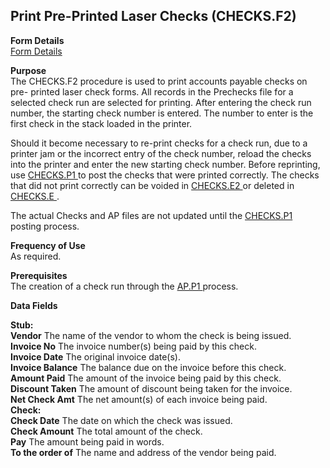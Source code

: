 ##  Print Pre-Printed Laser Checks (CHECKS.F2)

<PageHeader />

**Form Details**  
[ Form Details ](CHECKS-F2-1/README.md)   

**Purpose**  
The CHECKS.F2 procedure is used to print accounts payable checks on pre-
printed laser check forms. All records in the Prechecks file for a selected
check run are selected for printing. After entering the check run number, the
starting check number is entered. The number to enter is the first check in
the stack loaded in the printer.  
  
Should it become necessary to re-print checks for a check run, due to a printer jam or the incorrect entry of the check number, reload the checks into the printer and enter the new starting check number. Before reprinting, use [ CHECKS.P1 ](../../../../rover/AP-OVERVIEW/AP-PROCESS/CHECKS-P1/README.md) to post the checks that were printed correctly. The checks that did not print correctly can be voided in [ CHECKS.E2 ](../../../../rover/AP-OVERVIEW/AP-ENTRY/CHECKS-E2/README.md) or deleted in [ CHECKS.E ](../../AP-ENTRY/CHECKS-E/README.md) .   
  
The actual Checks and AP files are not updated until the [ CHECKS.P1 ](../../../../rover/AP-OVERVIEW/AP-PROCESS/CHECKS-P1/README.md) posting process. 

**Frequency of Use**  
As required.

**Prerequisites**  
The creation of a check run through the [ AP.P1 ](../../AP-PROCESS/AP-P1/README.md) process. 

**Data Fields**

**Stub:**  
**Vendor** The name of the vendor to whom the check is being issued.  
**Invoice No** The invoice number(s) being paid by this check.  
**Invoice Date** The original invoice date(s).  
**Invoice Balance** The balance due on the invoice before this check.  
**Amount Paid** The amount of the invoice being paid by this check.  
**Discount Taken** The amount of discount being taken for the invoice.  
**Net Check Amt** The net amount(s) of each invoice being paid.  
**Check:**  
**Check Date** The date on which the check was issued.  
**Check Amount** The total amount of the check.  
**Pay** The amount being paid in words.  
**To the order of** The name and address of the vendor being paid.  
  
<badge text= "Version 8.10.57" vertical="middle" />

<PageFooter />